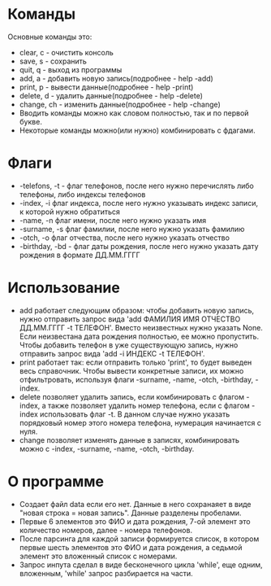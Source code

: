 # Команды
Основные команды это:
* clear, c - очистить консоль
* save, s - сохранить
* quit, q - выход из программы
* add, a - добавить новую запись(подробнее - help -add)
* print, p - вывести данные(подробнее - help -print)
* delete, d - удалить данные(подробнее - help -delete)
* change, ch - изменить данные(подробнее - help -change)
* Вводить команды можно как словом полностью, так и по первой букве.
* Некоторые команды можно(или нужно) комбинировать с фдагами.
# Флаги
* -telefons, -t - флаг телефонов, после него нужно перечислять либо телефоны, либо индексы телефонов
* -index, -i флаг индекса, после него нужно указывать индекс записи, к которой нужно обратиться
* -name, -n флаг имени, после него нужно указать имя
* -surname, -s флаг фамилии, после него нужно указать фамилию
* -otch, -o флаг отчества, после него нужно указать отчество
* -birthday, -bd - флаг даты рождения, после него нужно указать дату рождения в формате ДД.ММ.ГГГГ
# Использование
* add работает следующим образом: чтобы добавить новую запись, нужно отправить запрос вида 'add ФАМИЛИЯ ИМЯ ОТЧЕСТВО ДД.ММ.ГГГГ -t ТЕЛЕФОН'. Вместо неизвестных нужно указать None. Если неизвестана дата рождения полностью, ее можно пропустить. Чтобы добавить телефон в уже существующую запись, нужно отправить запрос вида 'add -i ИНДЕКС -t ТЕЛЕФОН'.
* print работает так: если отправить только 'print', то будет выведен весь справочник. Чтобы вывести конкретные записи, их можно отфильтровать, используя флаги -surname, -name, -otch, -birthday, -index.
* delete позволяет удалить запись, если комбинировать с флагом -index, а также позволяет удалить номер телефона, если с флагом -index использовать флаг -t. В данном случае нужно указать порядковый номер этого номера телефона, нумерация начинается с нуля.
* change позволяет изменять данные в записях, комбинировать можно с -index, -surname, -name, -otch, -birthday.
# О программе
* Создает файл data если его нет. Данные в него сохранаяет в виде "новая строка = новая запись". Данные разделены пробелами. 
* Первые 6 элементов это ФИО и дата рождения, 7-ой элемент это количество номеров, далее - номера телефонов.
* После парсинга для каждой записи формируется список, в котором первые шесть элементов это ФИО и дата рождения, а седьмой элемент это вложенный список с номерами.
* Запрос инпута сделал в виде бесконечного цикла 'while', еще одним, вложенным, 'while' запрос разбирается на части.

